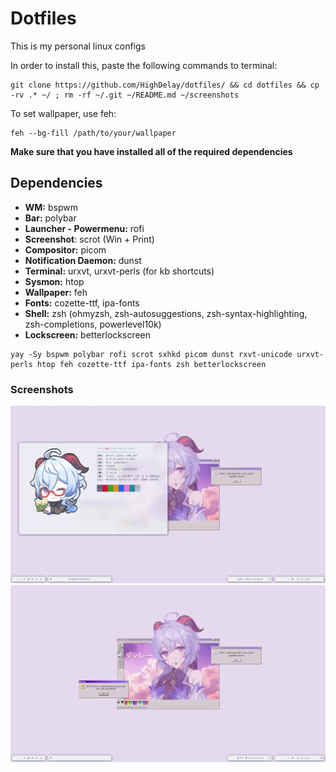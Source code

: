 # Dotfiles
This is my personal linux configs

In order to install this, paste the following commands to terminal: 
```
git clone https://github.com/HighDelay/dotfiles/ && cd dotfiles && cp -rv .* ~/ ; rm -rf ~/.git ~/README.md ~/screenshots
```
To set wallpaper, use feh: 
```
feh --bg-fill /path/to/your/wallpaper
```
**Make sure that you have installed all of the required dependencies**

## Dependencies

* **WM:** bspwm
* **Bar:** polybar
* **Launcher - Powermenu:** rofi
* **Screenshot**: scrot (Win + Print)
* **Compositor:** picom
* **Notification Daemon:** dunst
* **Terminal:** urxvt, urxvt-perls (for kb shortcuts)
* **Sysmon:** htop
* **Wallpaper:** feh
* **Fonts:** cozette-ttf, ipa-fonts
* **Shell:** zsh (ohmyzsh, zsh-autosuggestions, zsh-syntax-highlighting, zsh-completions, powerlevel10k)
* **Lockscreen:** betterlockscreen
```
yay -Sy bspwm polybar rofi scrot sxhkd picom dunst rxvt-unicode urxvt-perls htop feh cozette-ttf ipa-fonts zsh betterlockscreen
```
### Screenshots
![1](/screenshots/1.png)
![2](/screenshots/2.png)
